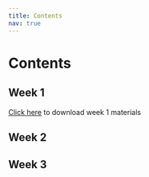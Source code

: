 ```yaml
---
title: Contents
nav: true
---
```


# Contents



## Week 1

[Click here](/"materials/week1") to download week 1 materials

## Week 2


## Week 3
